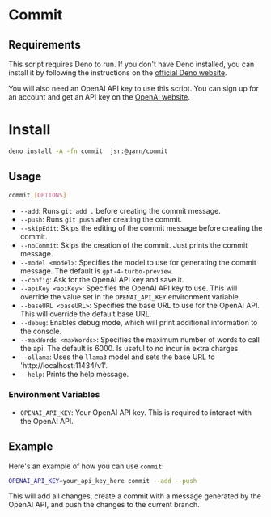 # Commit

## Requirements

This script requires Deno to run. If you don't have Deno installed, you can install it by following the instructions on the [official Deno website](https://deno.land/).

You will also need an OpenAI API key to use this script. You can sign up for an account and get an API key on the [OpenAI website](https://platform.openai.com/).

# Install

```sh
deno install -A -fn commit  jsr:@garn/commit
```

## Usage

```sh
commit [OPTIONS]
```

- `--add`: Runs `git add .` before creating the commit message.
- `--push`: Runs `git push` after creating the commit.
- `--skipEdit`: Skips the editing of the commit message before creating the commit.
- `--noCommit`: Skips the creation of the commit. Just prints the commit message.
- `--model <model>`: Specifies the model to use for generating the commit message. The default is `gpt-4-turbo-preview`.
- `--config`: Ask for the OpenAI API key and save it.
- `--apiKey <apiKey>`: Specifies the OpenAI API key to use. This will override the value set in the `OPENAI_API_KEY` environment variable.
- `--baseURL <baseURL>`: Specifies the base URL to use for the OpenAI API. This will override the default base URL.
- `--debug`: Enables debug mode, which will print additional information to the console.
- `--maxWords <maxWords>`: Specifies the maximum number of words to call the api. The default is 6000. Is useful to no incur in extra charges.
- `--ollama`: Uses the `llama3` model and sets the base URL to 'http://localhost:11434/v1'.
- `--help`: Prints the help message.

### Environment Variables

- `OPENAI_API_KEY`: Your OpenAI API key. This is required to interact with the OpenAI API.

## Example

Here's an example of how you can use `commit`:

```sh
OPENAI_API_KEY=your_api_key_here commit --add --push
```

This will add all changes, create a commit with a message generated by the OpenAI API, and push the changes to the current branch.